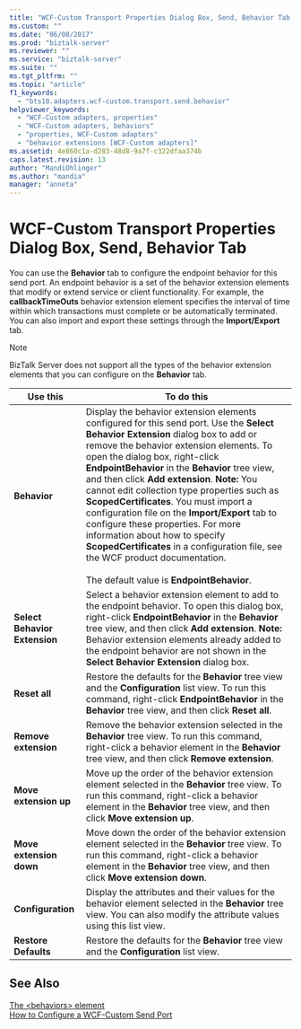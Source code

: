 ```yaml
---
title: "WCF-Custom Transport Properties Dialog Box, Send, Behavior Tab | Microsoft Docs"
ms.custom: ""
ms.date: "06/08/2017"
ms.prod: "biztalk-server"
ms.reviewer: ""
ms.service: "biztalk-server"
ms.suite: ""
ms.tgt_pltfrm: ""
ms.topic: "article"
f1_keywords: 
  - "bts10.adapters.wcf-custom.transport.send.behavior"
helpviewer_keywords: 
  - "WCF-Custom adapters, properties"
  - "WCF-Custom adapters, behaviors"
  - "properties, WCF-Custom adapters"
  - "behavior extensions [WCF-Custom adapters]"
ms.assetid: 4e860c1a-d283-48d8-9a7f-c322dfaa374b
caps.latest.revision: 13
author: "MandiOhlinger"
ms.author: "mandia"
manager: "anneta"
---
```

# WCF-Custom Transport Properties Dialog Box, Send, Behavior Tab
You can use the **Behavior** tab to configure the endpoint behavior for this send port. An endpoint behavior is a set of the behavior extension elements that modify or extend service or client functionality. For example, the **callbackTimeOuts** behavior extension element specifies the interval of time within which transactions must complete or be automatically terminated. You can also import and export these settings through the **Import/Export** tab.  
  
> [!NOTE]
>  BizTalk Server does not support all the types of the behavior extension elements that you can configure on the **Behavior** tab.  
  
|Use this|To do this|  
|--------------|----------------|  
|**Behavior**|Display the behavior extension elements configured for this send port. Use the **Select Behavior Extension** dialog box to add or remove the behavior extension elements. To open the dialog box, right-click **EndpointBehavior** in the **Behavior** tree view, and then click **Add extension**. **Note:**  You cannot edit collection type properties such as **ScopedCertificates**. You must import a configuration file on the **Import/Export** tab to configure these properties. For more information about how to specify **ScopedCertificates** in a configuration file, see the WCF product documentation. <br /><br /> The default value is **EndpointBehavior**.|  
|**Select Behavior Extension**|Select a behavior extension element to add to the endpoint behavior. To open this dialog box, right-click **EndpointBehavior** in the **Behavior** tree view, and then click **Add extension**. **Note:**  Behavior extension elements already added to the endpoint behavior are not shown in the **Select Behavior Extension** dialog box.|  
|**Reset all**|Restore the defaults for the **Behavior** tree view and the **Configuration** list view. To run this command, right-click **EndpointBehavior** in the **Behavior** tree view, and then click **Reset all**.|  
|**Remove extension**|Remove the behavior extension selected in the **Behavior** tree view. To run this command, right-click a behavior element in the **Behavior** tree view, and then click **Remove extension**.|  
|**Move extension up**|Move up the order of the behavior extension element selected in the **Behavior** tree view. To run this command, right-click a behavior element in the **Behavior** tree view, and then click **Move extension up**.|  
|**Move extension down**|Move down the order of the behavior extension element selected in the **Behavior** tree view. To run this command, right-click a behavior element in the **Behavior** tree view, and then click **Move extension down**.|  
|**Configuration**|Display the attributes and their values for the behavior element selected in the **Behavior** tree view. You can also modify the attribute values using this list view.|  
|**Restore Defaults**|Restore the defaults for the **Behavior** tree view and the **Configuration** list view.|  
  
## See Also  
 [The \<behaviors> element](http://go.microsoft.com/fwlink/?LinkID=75851)   
 [How to Configure a WCF-Custom Send Port](../core/how-to-configure-a-wcf-custom-send-port.md)